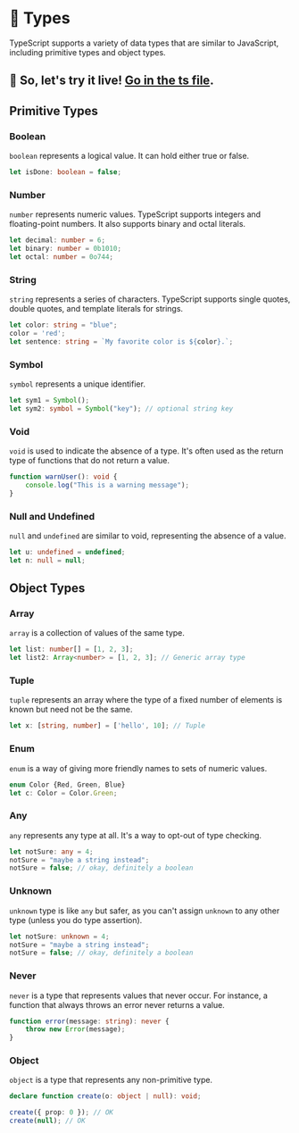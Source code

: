 # 🚧 Types

TypeScript supports a variety of data types that are similar to JavaScript, including primitive types and object types.

## 🎯 So, let's try it live! [Go in the ts file](./types.ts).

## Primitive Types

### Boolean

`boolean` represents a logical value. It can hold either true or false.

```typescript
let isDone: boolean = false;
```

### Number

`number` represents numeric values. TypeScript supports integers and floating-point numbers. It also supports binary and octal literals.

```typescript
let decimal: number = 6;
let binary: number = 0b1010;
let octal: number = 0o744;
```

### String

`string` represents a series of characters. TypeScript supports single quotes, double quotes, and template literals for strings.

```typescript
let color: string = "blue";
color = 'red';
let sentence: string = `My favorite color is ${color}.`;
```

### Symbol

`symbol` represents a unique identifier.

```typescript
let sym1 = Symbol();
let sym2: symbol = Symbol("key"); // optional string key
```

### Void

`void` is used to indicate the absence of a type. It's often used as the return type of functions that do not return a value.

```typescript
function warnUser(): void {
    console.log("This is a warning message");
}
```

### Null and Undefined

`null` and `undefined` are similar to void, representing the absence of a value.

```typescript
let u: undefined = undefined;
let n: null = null;
```

## Object Types

### Array

`array` is a collection of values of the same type.

```typescript
let list: number[] = [1, 2, 3];
let list2: Array<number> = [1, 2, 3]; // Generic array type
```

### Tuple

`tuple` represents an array where the type of a fixed number of elements is known but need not be the same.

```typescript
let x: [string, number] = ['hello', 10]; // Tuple
```

### Enum

`enum` is a way of giving more friendly names to sets of numeric values.

```typescript
enum Color {Red, Green, Blue}
let c: Color = Color.Green;
```

### Any

`any` represents any type at all. It's a way to opt-out of type checking.

```typescript
let notSure: any = 4;
notSure = "maybe a string instead";
notSure = false; // okay, definitely a boolean
```

### Unknown

`unknown` type is like `any` but safer, as you can't assign `unknown` to any other type (unless you do type assertion).

```typescript
let notSure: unknown = 4;
notSure = "maybe a string instead";
notSure = false; // okay, definitely a boolean
```

### Never

`never` is a type that represents values that never occur. For instance, a function that always throws an error never returns a value.

```typescript
function error(message: string): never {
    throw new Error(message);
}
```

### Object

`object` is a type that represents any non-primitive type.

```typescript
declare function create(o: object | null): void;

create({ prop: 0 }); // OK
create(null); // OK
```
